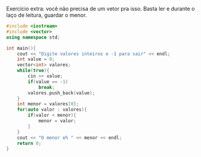 
Exercício extra: você não precisa de um vetor pra isso. Basta ler e durante o laço de leitura, guardar o menor.

```c++
#include <iostream>
#include <vector>
using namespace std;

int main(){
    cout << "Digite valores inteiros e -1 para sair" << endl;
    int value = 0;
    vector<int> valores;
    while(true){
        cin >> value;
        if(value == -1)
            break;
        valores.push_back(value);
    }
    int menor = valores[0];
    for(auto valor : valores){
        if(valor < menor){
            menor = valor;
        }
    }
    cout << "O menor eh " << menor << endl;
    return 0;
}
```
